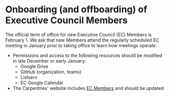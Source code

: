 # Onboarding (and offboarding) of Executive Council Members

The official term of office for new Executive Council (EC) Members is February 1. We ask that new Members attend the regularly scheduled EC meeting in January prior to taking office to learn how meetings operate.

* Permissions and access to the following resources should be modified in late December or early January:
  * Google Drive
  * GitHub (organization, teams)
  * Listserv
  * EC Google Calendar
* The Carpentries' website includes [EC Members](http://static.carpentries.org/governance/) and should be updated
